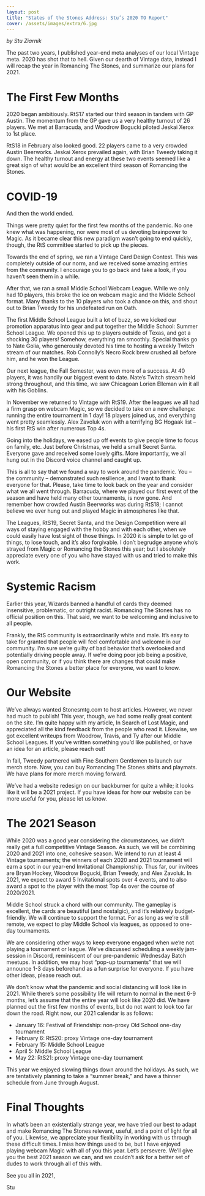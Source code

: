 ```yaml
---
layout: post
title: "States of the Stones Address: Stu’s 2020 TO Report"
cover: /assets/images/extra/6.jpg
---
```


*by Stu Ziarnik*

The past two years, I published year-end meta analyses of our local Vintage
meta. 2020 has shot that to hell. Given our dearth of Vintage data, instead I
will recap the year in Romancing The Stones, and summarize our plans for 2021.

# The First Few Months

2020 began ambitiously. RtS17 started our third season in tandem with GP
Austin. The momentum from the GP gave us a very healthy turnout of 26 players.
We met at Barracuda, and Woodrow Bogucki piloted Jeskai Xerox to 1st place.

RtS18 in February also looked good. 22 players came to a very crowded Austin
Beerworks. Jeskai Xerox prevailed again, with Brian Tweedy taking it down. The
healthy turnout and energy at these two events seemed like a great sign of what
would be an excellent third season of Romancing the Stones.


# COVID-19

And then the world ended.

Things were pretty quiet for the first few months of the pandemic. No one knew
what was happening, nor were most of us devoting brainpower to Magic. As it
became clear this new paradigm wasn’t going to end quickly, though, the RtS
committee started to pick up the pieces.

Towards the end of spring, we ran a Vintage Card Design Contest. This was
completely outside of our norm, and we received some amazing entries from the
community. I encourage you to go back and take a look, if you haven’t seen
them in a while.

After that, we ran a small Middle School Webcam League. While we only had 10
players, this broke the ice on webcam magic and the Middle School format. Many
thanks to the 10 players who took a chance on this, and shout out to Brian
Tweedy for his undefeated run on Oath.

The first Middle School League built a lot of buzz, so we kicked our promotion
apparatus into gear and put together the Middle School: Summer School League.
We opened this up to players outside of Texas, and got a shocking 30 players!
Somehow, everything ran smoothly. Special thanks go to Nate Golia, who
generously devoted his time to hosting a weekly Twitch stream of our matches.
Rob Connolly’s Necro Rock brew crushed all before him, and he won the League.

Our next league, the Fall Semester, was even more of a success. At 40 players,
it was handily our biggest event to date. Nate’s Twitch stream held strong
throughout, and this time, we saw Chicagoan Lorien Elleman win it all with his
Goblins.

In November we returned to Vintage with RtS19. After the leagues we all had a
firm grasp on webcam Magic, so we decided to take on a new challenge: running
the entire tournament in 1 day! 18 players joined us, and everything went
pretty seamlessly. Alex Zavoluk won with a terrifying BG Hogaak list – his
first RtS win after numerous Top 4s.

Going into the holidays, we eased up off events to give people time to focus on
family, etc. Just before Christmas, we held a small Secret Santa. Everyone gave
and received some lovely gifts. More importantly, we all hung out in the
Discord voice channel and caught up.

This is all to say that we found a way to work around the pandemic. You – the
community – demonstrated such resilience, and I want to thank everyone for
that. Please, take time to look back on the year and consider what we all went
through. Barracuda, where we played our first event of the season and have held
many other tournaments, is now gone. And remember how crowded Austin Beerworks
was during RtS18; I cannot believe we ever hung out and played Magic in
atmospheres like that.

The Leagues, RtS19, Secret Santa, and the Design Competition were all ways of
staying engaged with the hobby and with each other, when we could easily have
lost sight of those things. In 2020 it is simple to let go of things, to lose
touch, and it’s also forgivable. I don’t begrudge anyone who’s strayed
from Magic or Romancing the Stones this year; but I absolutely appreciate every
one of you who have stayed with us and tried to make this work.

# Systemic Racism

Earlier this year, Wizards banned a handful of cards they deemed insensitive,
problematic, or outright racist. Romancing The Stones has no official position
on this. That said, we want to be welcoming and inclusive to all people.

Frankly, the RtS community is extraordinarily white and male. It’s easy to
take for granted that people will feel comfortable and welcome in our
community. I’m sure we’re guilty of bad behavior that’s overlooked and
potentially driving people away. If we’re doing poor job being a positive,
open community, or if you think there are changes that could make Romancing the
Stones a better place for everyone, we want to know.

# Our Website

We’ve always wanted Stonesmtg.com to host articles. However, we never had
much to publish! This year, though, we had some really great content on the
site. I’m quite happy with my article, In Search of Lost Magic, and
appreciated all the kind feedback from the people who read it. Likewise, we got
excellent writeups from Woodrow, Travis, and Ty after our Middle School
Leagues. If you’ve written something you’d like published, or have an idea
for an article, please reach out!

In fall, Tweedy partnered with Fine Southern Gentlemen to launch our merch
store. Now, you can buy Romancing The Stones shirts and playmats. We have plans
for more merch moving forward.

We’ve had a website redesign on our backburner for quite a while; it looks
like it will be a 2021 project. If you have ideas for how our website can be
more useful for you, please let us know.

# The 2021 Season

While 2020 was a good year considering the circumstances, we didn’t really
get a full competitive Vintage Season. As such, we will be combining 2020 and
2021 into one, cohesive season. We intend to run at least 4 Vintage
tournaments; the winners of each 2020 and 2021 tournament will earn a spot in
our year-end Invitational Championship. Thus far, our invitees are Bryan
Hockey, Woodrow Bogucki, Brian Tweedy, and Alex Zavoluk. In 2021, we expect to
award 5 Invitational spots over 4 events, and to also award a spot to the
player with the most Top 4s over the course of 2020/2021.

Middle School struck a chord with our community. The gameplay is excellent, the
cards are beautiful (and nostalgic), and it’s relatively budget-friendly. We
will continue to support the format. For as long as we’re still remote, we
expect to play Middle School via leagues, as opposed to one-day tournaments.

We are considering other ways to keep everyone engaged when we’re not playing
a tournament or league. We’ve discussed scheduling a weekly jam-session in
Discord, reminiscent of our pre-pandemic Wednesday Batch meetups. In addition,
we may host “pop-up tournaments” that we will announce 1-3 days beforehand
as a fun surprise for everyone. If you have other ideas, please reach out.

We don’t know what the pandemic and social distancing will look like in 2021.
While there’s some possibility life will return to normal in the next 6-9
months, let’s assume that the entire year will look like 2020 did. We have
planned out the first few months of events, but do not want to look too far
down the road. Right now, our 2021 calendar is as follows:

* January 16: Festival of Friendship: non-proxy Old School one-day tournament
* February 6: RtS20: proxy Vintage one-day tournament
* February 15: Middle School League
* April 5: Middle School League
* May 22: RtS21: proxy Vintage one-day tournament

This year we enjoyed slowing things down around the holidays. As such, we are
tentatively planning to take a “summer break,” and have a thinner schedule
from June through August.

# Final Thoughts

In what’s been an existentially strange year, we have tried our best to adapt
and make Romancing The Stones relevant, useful, and a point of light for all of
you. Likewise, we appreciate your flexibility in working with us through these
difficult times. I miss how things used to be, but I have enjoyed playing
webcam Magic with all of you this year. Let’s persevere. We’ll give you the
best 2021 season we can, and we couldn’t ask for a better set of dudes to
work through all of this with.

See you all in 2021,

Stu

